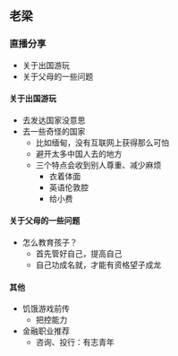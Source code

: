 ## 老梁

### 直播分享

- 关于出国游玩
- 关于父母的一些问题


#### 关于出国游玩

- 去发达国家没意思
- 去一些奇怪的国家
  - 比如缅甸，没有互联网上获得那么可怕
  - 避开太多中国人去的地方
  - 三个特点会收到别人尊重、减少麻烦
    - 衣着体面
    - 英语伦敦腔
    - 给小费


#### 关于父母的一些问题

- 怎么教育孩子？
  - 首先管好自己，提高自己
  - 自己功成名就，才能有资格望子成龙

#### 其他

- 饥饿游戏前传
  - 把控能力
- 金融职业推荐
  - 咨询、投行：有志青年